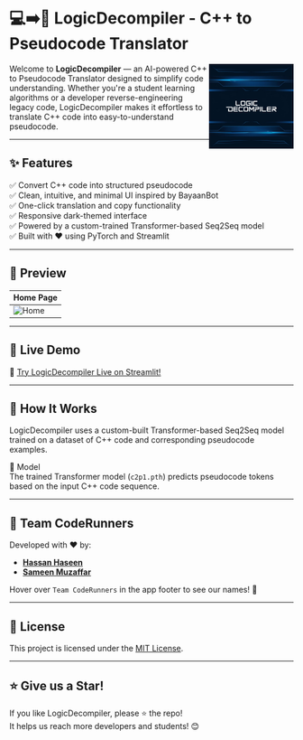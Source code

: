 # 💻➡️📝 LogicDecompiler - C++ to Pseudocode Translator

<img src="https://raw.githubusercontent.com/hassanhaseen/LogicDecompiler/refs/heads/main/LogicDecompiler.jpeg" alt="LogicDecompiler Logo" width=150 align="right" />

Welcome to **LogicDecompiler** — an AI-powered C++ to Pseudocode Translator designed to simplify code understanding. Whether you're a student learning algorithms or a developer reverse-engineering legacy code, LogicDecompiler makes it effortless to translate C++ code into easy-to-understand pseudocode.

---

## ✨ Features

✅ Convert C++ code into structured pseudocode  
✅ Clean, intuitive, and minimal UI inspired by BayaanBot  
✅ One-click translation and copy functionality  
✅ Responsive dark-themed interface  
✅ Powered by a custom-trained Transformer-based Seq2Seq model  
✅ Built with ❤️ using PyTorch and Streamlit  

---

## 📸 Preview

| Home Page |
|-----------|
| ![Home](https://i.imgur.com/qdig9HZ.png) |

---

## 🚀 Live Demo

🔗 [Try LogicDecompiler Live on Streamlit!](https://logicdecompiler.streamlit.app/)  

---

## 🧠 How It Works

LogicDecompiler uses a custom-built Transformer-based Seq2Seq model trained on a dataset of C++ code and corresponding pseudocode examples.


🧮 Model  
The trained Transformer model (`c2p1.pth`) predicts pseudocode tokens based on the input C++ code sequence.

---

## 🤝 Team CodeRunners

Developed with ❤️ by:  
- **[Hassan Haseen](https://github.com/hassanhaseen)**  
- **[Sameen Muzaffar](https://github.com/SameenRajpoot)** 

Hover over `Team CodeRunners` in the app footer to see our names! 🎉

---

## 📝 License

This project is licensed under the [MIT License](LICENSE).

---

## ⭐️ Give us a Star!

If you like LogicDecompiler, please ⭐ the repo!  
It helps us reach more developers and students! 😊
